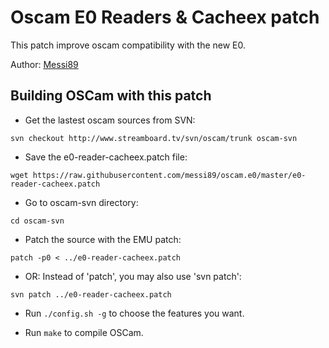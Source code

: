 # Oscam E0 Readers & Cacheex patch

This patch improve oscam compatibility with the new E0.

Author: [Messi89](https://github.com/messi89)

## Building OSCam with this patch

- Get the lastest oscam sources from SVN:
```
svn checkout http://www.streamboard.tv/svn/oscam/trunk oscam-svn
```

- Save the e0-reader-cacheex.patch file:
```
wget https://raw.githubusercontent.com/messi89/oscam.e0/master/e0-reader-cacheex.patch
```

- Go to oscam-svn directory:
```
cd oscam-svn
```

- Patch the source with the EMU patch:
```
patch -p0 < ../e0-reader-cacheex.patch
```
    
- OR: Instead of 'patch', you may also use 'svn patch':
```
svn patch ../e0-reader-cacheex.patch
```
  
- Run `./config.sh -g` to choose the features you want.

- Run `make` to compile OSCam.
